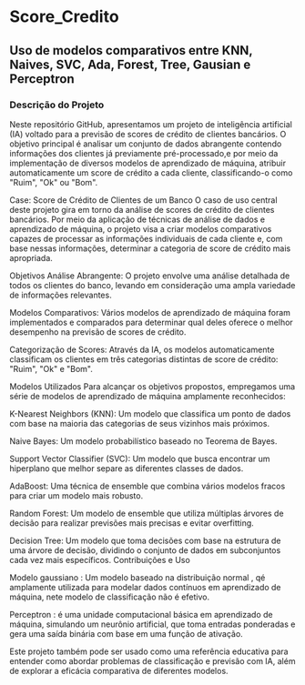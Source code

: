 # Score_Credito
## Uso de modelos comparativos entre KNN, Naives, SVC, Ada, Forest, Tree, Gausian e Perceptron
### Descrição do Projeto
Neste repositório GitHub, apresentamos um projeto de inteligência artificial (IA) voltado para a previsão de scores de crédito de clientes bancários. O objetivo principal é analisar um conjunto de dados abrangente contendo informações dos clientes já previamente pré-processado,e por meio da implementação de diversos modelos de aprendizado de máquina, atribuir automaticamente um score de crédito a cada cliente, classificando-o como "Ruim", "Ok" ou "Bom".

Case: Score de Crédito de Clientes de um Banco
O caso de uso central deste projeto gira em torno da análise de scores de crédito de clientes bancários. Por meio da aplicação de técnicas de análise de dados e aprendizado de máquina, o projeto visa a criar modelos comparativos capazes de processar as informações individuais de cada cliente e, com base nessas informações, determinar a categoria de score de crédito mais apropriada.

Objetivos
Análise Abrangente: O projeto envolve uma análise detalhada de todos os clientes do banco, levando em consideração uma ampla variedade de informações relevantes.

Modelos Comparativos: Vários modelos de aprendizado de máquina foram implementados e comparados para determinar qual deles oferece o melhor desempenho na previsão de scores de crédito.

Categorização de Scores: Através da IA, os modelos automaticamente classificam os clientes em três categorias distintas de score de crédito: "Ruim", "Ok" e "Bom".

Modelos Utilizados
Para alcançar os objetivos propostos, empregamos uma série de modelos de aprendizado de máquina amplamente reconhecidos:

K-Nearest Neighbors (KNN): Um modelo que classifica um ponto de dados com base na maioria das categorias de seus vizinhos mais próximos.

Naive Bayes: Um modelo probabilístico baseado no Teorema de Bayes.

Support Vector Classifier (SVC): Um modelo que busca encontrar um hiperplano que melhor separe as diferentes classes de dados.

AdaBoost: Uma técnica de ensemble que combina vários modelos fracos para criar um modelo mais robusto.

Random Forest: Um modelo de ensemble que utiliza múltiplas árvores de decisão para realizar previsões mais precisas e evitar overfitting.

Decision Tree: Um modelo que toma decisões com base na estrutura de uma árvore de decisão, dividindo o conjunto de dados em subconjuntos cada vez mais específicos.
Contribuições e Uso

Modelo gaussiano : Um modelo baseado na distribuição normal , qé amplamente utilizada para modelar dados contínuos em aprendizado de máquina, nete modelo de classificação não é efetivo.

Perceptron : é uma unidade computacional básica em aprendizado de máquina, simulando um neurônio artificial, que toma entradas ponderadas e gera uma saída binária com base em uma função de ativação.

Este projeto também pode ser usado como uma referência educativa para entender como abordar problemas de classificação e previsão com IA, além de explorar a eficácia comparativa de diferentes modelos.
